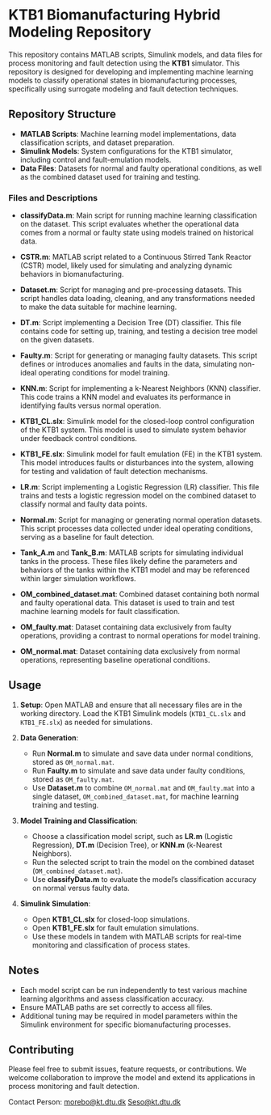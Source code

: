 
# KTB1 Biomanufacturing Hybrid Modeling Repository

This repository contains MATLAB scripts, Simulink models, and data files for process monitoring and fault detection using the **KTB1** simulator. This repository is designed for developing and implementing machine learning models to classify operational states in biomanufacturing processes, specifically using surrogate modeling and fault detection techniques.

## Repository Structure

- **MATLAB Scripts**: Machine learning model implementations, data classification scripts, and dataset preparation.
- **Simulink Models**: System configurations for the KTB1 simulator, including control and fault-emulation models.
- **Data Files**: Datasets for normal and faulty operational conditions, as well as the combined dataset used for training and testing.

### Files and Descriptions

- **classifyData.m**: Main script for running machine learning classification on the dataset. This script evaluates whether the operational data comes from a normal or faulty state using models trained on historical data.

- **CSTR.m**: MATLAB script related to a Continuous Stirred Tank Reactor (CSTR) model, likely used for simulating and analyzing dynamic behaviors in biomanufacturing.

- **Dataset.m**: Script for managing and pre-processing datasets. This script handles data loading, cleaning, and any transformations needed to make the data suitable for machine learning.

- **DT.m**: Script implementing a Decision Tree (DT) classifier. This file contains code for setting up, training, and testing a decision tree model on the given datasets.

- **Faulty.m**: Script for generating or managing faulty datasets. This script defines or introduces anomalies and faults in the data, simulating non-ideal operating conditions for model training.

- **KNN.m**: Script for implementing a k-Nearest Neighbors (KNN) classifier. This code trains a KNN model and evaluates its performance in identifying faults versus normal operation.

- **KTB1_CL.slx**: Simulink model for the closed-loop control configuration of the KTB1 system. This model is used to simulate system behavior under feedback control conditions.

- **KTB1_FE.slx**: Simulink model for fault emulation (FE) in the KTB1 system. This model introduces faults or disturbances into the system, allowing for testing and validation of fault detection mechanisms.

- **LR.m**: Script implementing a Logistic Regression (LR) classifier. This file trains and tests a logistic regression model on the combined dataset to classify normal and faulty data points.

- **Normal.m**: Script for managing or generating normal operation datasets. This script processes data collected under ideal operating conditions, serving as a baseline for fault detection.

- **Tank_A.m** and **Tank_B.m**: MATLAB scripts for simulating individual tanks in the process. These files likely define the parameters and behaviors of the tanks within the KTB1 model and may be referenced within larger simulation workflows.

- **OM_combined_dataset.mat**: Combined dataset containing both normal and faulty operational data. This dataset is used to train and test machine learning models for fault classification.

- **OM_faulty.mat**: Dataset containing data exclusively from faulty operations, providing a contrast to normal operations for model training.

- **OM_normal.mat**: Dataset containing data exclusively from normal operations, representing baseline operational conditions.

## Usage

1. **Setup**: Open MATLAB and ensure that all necessary files are in the working directory. Load the KTB1 Simulink models (`KTB1_CL.slx` and `KTB1_FE.slx`) as needed for simulations.

2. **Data Generation**:
   - Run **Normal.m** to simulate and save data under normal conditions, stored as `OM_normal.mat`.
   - Run **Faulty.m** to simulate and save data under faulty conditions, stored as `OM_faulty.mat`.
   - Use **Dataset.m** to combine `OM_normal.mat` and `OM_faulty.mat` into a single dataset, `OM_combined_dataset.mat`, for machine learning training and testing.

3. **Model Training and Classification**:
   - Choose a classification model script, such as **LR.m** (Logistic Regression), **DT.m** (Decision Tree), or **KNN.m** (k-Nearest Neighbors).
   - Run the selected script to train the model on the combined dataset (`OM_combined_dataset.mat`).
   - Use **classifyData.m** to evaluate the model’s classification accuracy on normal versus faulty data.

4. **Simulink Simulation**:
   - Open **KTB1_CL.slx** for closed-loop simulations.
   - Open **KTB1_FE.slx** for fault emulation simulations.
   - Use these models in tandem with MATLAB scripts for real-time monitoring and classification of process states.

## Notes

- Each model script can be run independently to test various machine learning algorithms and assess classification accuracy.
- Ensure MATLAB paths are set correctly to access all files.
- Additional tuning may be required in model parameters within the Simulink environment for specific biomanufacturing processes.

## Contributing

Please feel free to submit issues, feature requests, or contributions. We welcome collaboration to improve the model and extend its applications in process monitoring and fault detection.

Contact Person: 
morebo@kt.dtu.dk
Seso@kt.dtu.dk
